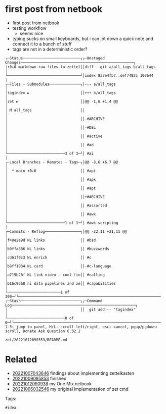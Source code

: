 # first post from netbook

- first post from netbook
- testing workflow
  - seems nice
- typing sucks on small keyboards, but i can jot down a quick note and connect it to a bunch of stuff
- tags are not in a deterministic order?
```
┌─Status──────────────────────────┐┌─Unstaged Changes───────────────────────────────────────────────────┐
│↑0↓0 markdown-raw-files-to-zettel││diff --git a/all_tags b/all_tags                                    │
└─────────────────────────────────┘│index 837e4fb7..def74825 100644                                     │
┌─Files - Submodules──────────────┐│--- a/all_tags                                                      │
│tagindex ►                       ││+++ b/all_tags                                                      │
│zet ►                            ││@@ -1,6 +1,4 @@                                                     │
│ M all_tags                      ││                                                                    │
│                                 ││-#ARCHIVE                                                           │
│                                 ││-#DEL                                                               │
│                                 ││ #active                                                            │
│                                 ││ #ad                                                                │
└──────────────────────────3 of 3─┘│ #ai                                                                │
┌─Local Branches - Remotes - Tags─┐│@@ -8,6 +6,7 @@                                                     │
│  * main ↑0↓0                    ││ #api                                                               │
│                                 ││ #apk                                                               │
│                                 ││ #apt                                                               │
│                                 ││+#ARCHIVE                                                           │
│                                 ││ #assorted                                                          │
│                                 ││ #awk                                                               │
└──────────────────────────1 of 1─┘│ #awk-scripting                                                     │
┌─Commits - Reflog────────────────┐│@@ -22,11 +21,11 @@                                                 │
│f48e2e9d NL links                ││ #bsd                                                               │
│b9ffa886 NL links                ││ #buzzwords                                                         │
│cd61f0c3 NL enrich               ││ #c                                                                 │
│b8ff1934 NL card                 ││-#c-language                                                        │
│a715b20f NL link video - cool fin││ #calling                                                           │
│b16c9660 ni data pipelines and ze││ #capabilities                                                      │
└────────────────────────1 of 300─┘└────────────────────────────────────────────────────────────────────┘
┌─Stash───────────────────────────┐┌─Command Log────────────────────────────────────────────────────────┐
│                                 ││  git add -- "tagindex"                                             │
└──────────────────────────0 of 0─┘└────────────────────────────────────────────────────────────────────┘
1-5: jump to panel, H/L: scroll left/right, esc: cancel, pgup/pgdown: scroll, Donate Ask Question 0.32.2
```

` zet/20221012090359/README.md `

# Related

- [20221007043646](/zet/20221007043646/README.md) findings about implementing zettelkasten
- [20221009095853](/zet/20221009095853/README.md) finished
- [20221012090938](/zet/20221012090938/README.md) my One Mix netbook
- [20221006032546](/zet/20221006032546/README.md) my original implementation of zet cmd

Tags:

    #idea
